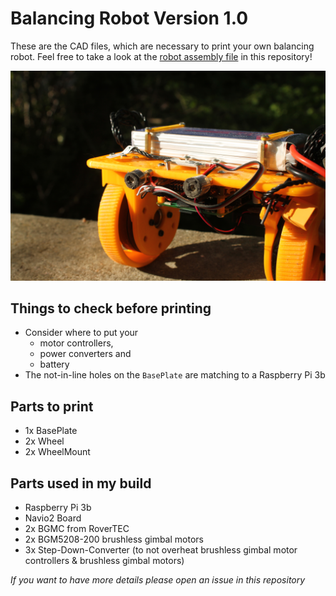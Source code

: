 # Balancing Robot Version 1.0

These are the CAD files, which are necessary to print your own balancing robot. Feel free to take a look at the [robot assembly file](stl/RobotAssembly.stl) in this repository!

![Balancing Robot](robot.jpg)

## Things to check before printing

* Consider where to put your 
  * motor controllers,
  * power converters and
  * battery
* The not-in-line holes on the `BasePlate` are matching to a Raspberry Pi 3b

## Parts to print

* 1x BasePlate
* 2x Wheel
* 2x WheelMount

## Parts used in my build

* Raspberry Pi 3b
* Navio2 Board
* 2x BGMC from RoverTEC
* 2x BGM5208-200 brushless gimbal motors
* 3x Step-Down-Converter (to not overheat brushless gimbal motor controllers & brushless gimbal motors) 

*If you want to have more details please open an issue in this repository*
